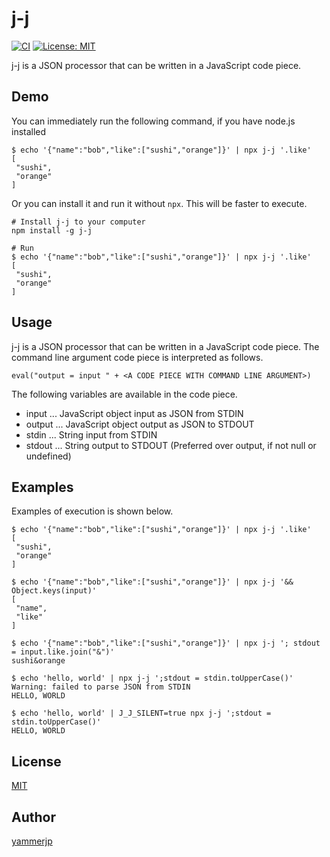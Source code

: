 j-j
===

[![CI](https://github.com/yammerjp/j-j/actions/workflows/ci.yaml/badge.svg)](https://github.com/yammerjp/j-j/actions/workflows/ci.yaml)
[![License: MIT](https://img.shields.io/badge/License-MIT-green.svg)](https://opensource.org/licenses/MIT)

j-j is a JSON processor that can be written in a JavaScript code piece.

## Demo

You can immediately run the following command, if you have node.js installed

    $ echo '{"name":"bob","like":["sushi","orange"]}' | npx j-j '.like'
    [
     "sushi",
     "orange"
    ]

Or you can install it and run it without `npx`. This will be faster to execute.

    # Install j-j to your computer
    npm install -g j-j

    # Run
    $ echo '{"name":"bob","like":["sushi","orange"]}' | npx j-j '.like'
    [
     "sushi",
     "orange"
    ]

## Usage

j-j is a JSON processor that can be written in a JavaScript code piece.
The command line argument code piece is interpreted as follows.

    eval("output = input " + <A CODE PIECE WITH COMMAND LINE ARGUMENT>)

The following variables are available in the code piece.

- input ... JavaScript object input as JSON from STDIN
- output ... JavaScript object output as JSON to STDOUT
- stdin ... String input from STDIN
- stdout ... String output to STDOUT (Preferred over output, if not null or undefined)

## Examples

Examples of execution is shown below.

    $ echo '{"name":"bob","like":["sushi","orange"]}' | npx j-j '.like'
    [
     "sushi",
     "orange"
    ]

    $ echo '{"name":"bob","like":["sushi","orange"]}' | npx j-j '&& Object.keys(input)'
    [
     "name",
     "like"
    ]

    $ echo '{"name":"bob","like":["sushi","orange"]}' | npx j-j '; stdout = input.like.join("&")'
    sushi&orange

    $ echo 'hello, world' | npx j-j ';stdout = stdin.toUpperCase()'
    Warning: failed to parse JSON from STDIN
    HELLO, WORLD

    $ echo 'hello, world' | J_J_SILENT=true npx j-j ';stdout = stdin.toUpperCase()'
    HELLO, WORLD

## License

[MIT](https://github.com/yammerjp/j-j/master/LICENSE)

## Author

[yammerjp](https://github.com/yammerjp)
